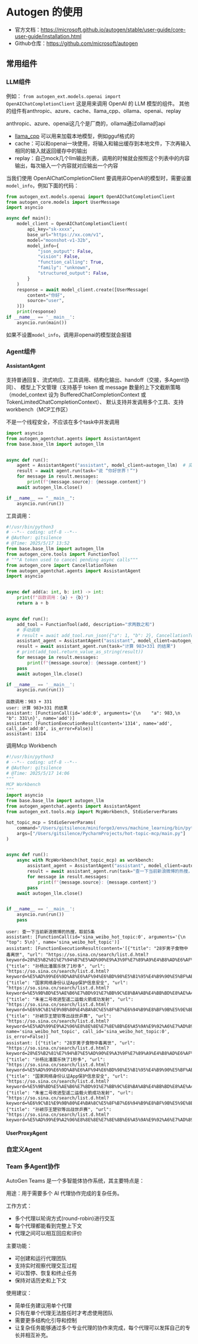 # Autogen 的使用
- 官方文档：https://microsoft.github.io/autogen/stable/user-guide/core-user-guide/installation.html
- Github仓库：https://github.com/microsoft/autogen

## 常用组件
### LLM组件
例如： `from autogen_ext.models.openai import OpenAIChatCompletionClient`
这是用来调用 OpenAI 的 LLM 模型的组件。
其他的组件有anthropic、azure、cache、llama_cpp、ollama、openai、replay

anthropic、azure、openai这几个是厂商的，ollama通过ollama的api

- [llama_cpp](https://github.com/ggml-org/llama.cpp) 可以用来加载本地模型，例如gguf格式的
- cache：可以和openai一块使用，将输入和输出缓存到本地文件，下次再输入相同的输入就返回缓存中的输出
- replay：自己mock几个llm输出列表，调用的时候就会按照这个列表中的内容输出，每次输入一个内容就对应输出一个内容

当我们使用 OpenAIChatCompletionClient 要调用非OpenAI的模型时，需要设置`model_info`，例如下面的代码：
```python
from autogen_ext.models.openai import OpenAIChatCompletionClient
from autogen_core.models import UserMessage
import asyncio

async def main():
    model_client = OpenAIChatCompletionClient(
        api_key="sk-xxxx",
        base_url="https://xx.com/v1",
        model="moonshot-v1-32b",
        model_info={
            "json_output": False,
            "vision": False,
            "function_calling": True,
            "family": "unknown",
            "structured_output": False,
        }
    )
    response = await model_client.create([UserMessage(
        content="你好",
        source="user",
    )])
    print(response)
if __name__ == '__main__':
    asyncio.run(main())
```
如果不设置`model_info`，调用非openai的模型就会报错

### Agent组件

#### AssistantAgent
支持普通回复、流式响应、工具调用、结构化输出、handoff（交接，多Agent协同）、
模型上下文管理（支持基于 token 或 message 数量的上下文截断策略（model_context 设为 BufferedChatCompletionContext 或 TokenLimitedChatCompletionContext）、
默认支持并发调用多个工具、支持workbench（MCP工作区）

不是一个线程安全，不应该在多个task中并发调用
```python
import asyncio
from autogen_agentchat.agents import AssistantAgent
from base.base_llm import autogen_llm


async def run():
    agent = AssistantAgent("assistant", model_client=autogen_llm)  # 实例化一个助手角色
    result = await agent.run(task="说 “你好世界！”")
    for message in result.messages:
        print(f"{message.source}: {message.content}")
    await autogen_llm.close()

if __name__ == "__main__":
    asyncio.run(run())
```
工具调用：
```python
#!/usr/bin/python3
# --*-- coding: utf-8 --*--
# @Author: gitsilence
# @Time: 2025/5/17 13:52
from base.base_llm import autogen_llm
from autogen_core.tools import FunctionTool
# """A token used to cancel pending async calls"""
from autogen_core import CancellationToken
from autogen_agentchat.agents import AssistantAgent
import asyncio


async def add(a: int, b: int) -> int:
    print(f"函数调用：{a} + {b}")
    return a + b


async def run():
    add_tool = FunctionTool(add, description="求两数之和")
    # 手动调用
    # result = await add_tool.run_json({"a": 1, "b": 2}, CancellationToken())
    assistant_agent = AssistantAgent("assistant", model_client=autogen_llm, tools=[add_tool])
    result = await assistant_agent.run(task="计算 983+331 的结果")
    # print(add_tool.return_value_as_string(result))
    for message in result.messages:
        print(f"{message.source}: {message.content}")
    pass
    await autogen_llm.close()

if __name__ == '__main__':
    asyncio.run(run())
```
```text
函数调用：983 + 331
user: 计算 983+331 的结果
assistant: [FunctionCall(id='add:0', arguments='{\n    "a": 983,\n    "b": 331\n}', name='add')]
assistant: [FunctionExecutionResult(content='1314', name='add', call_id='add:0', is_error=False)]
assistant: 1314
```
调用Mcp Workbench
```python
#!/usr/bin/python3
# --*-- coding: utf-8 --*--
# @Author: gitsilence
# @Time: 2025/5/17 14:06
"""
MCP Workbench
"""
import asyncio
from base.base_llm import autogen_llm
from autogen_agentchat.agents import AssistantAgent
from autogen_ext.tools.mcp import McpWorkbench, StdioServerParams

hot_topic_mcp = StdioServerParams(
    command="/Users/gitsilence/miniforge3/envs/machine_learning/bin/python",
    args=["/Users/gitsilence/PycharmProjects/hot-topic-mcp/main.py"]
)


async def run():
    async with McpWorkbench(hot_topic_mcp) as workbench:
        assistant_agent = AssistantAgent("assistant", model_client=autogen_llm, workbench=workbench)
        result = await assistant_agent.run(task="查一下当前新浪微博的热搜，取前5条")
        for message in result.messages:
            print(f"{message.source}: {message.content}")
        pass
    await autogen_llm.close()


if __name__ == '__main__':
    asyncio.run(run())
    pass
```
```text
user: 查一下当前新浪微博的热搜，取前5条
assistant: [FunctionCall(id='sina_weibo_hot_topic:0', arguments='{\n    "top": 5\n}', name='sina_weibo_hot_topic')]
assistant: [FunctionExecutionResult(content='[{"title": "28岁男子食物中毒离世", "url": "https://so.sina.cn/search/list.d.html?keyword=28%E5%B2%81%E7%94%B7%E5%AD%90%E9%A3%9F%E7%89%A9%E4%B8%AD%E6%AF%92%E7%A6%BB%E4%B8%96"}, {"title": "孙杨比潘展乐快了1秒多", "url": "https://so.sina.cn/search/list.d.html?keyword=%E5%AD%99%E6%9D%A8%E6%AF%94%E6%BD%98%E5%B1%95%E4%B9%90%E5%BF%AB%E4%BA%861%E7%A7%92%E5%A4%9A"}, {"title": "国家网络身份认证App保护信息安全", "url": "https://so.sina.cn/search/list.d.html?keyword=%E5%9B%BD%E5%AE%B6%E7%BD%91%E7%BB%9C%E8%BA%AB%E4%BB%BD%E8%AE%A4%E8%AF%81App%E4%BF%9D%E6%8A%A4%E4%BF%A1%E6%81%AF%E5%AE%89%E5%85%A8"}, {"title": "朱雀二号改进型遥二运载火箭成功发射", "url": "https://so.sina.cn/search/list.d.html?keyword=%E6%9C%B1%E9%9B%80%E4%BA%8C%E5%8F%B7%E6%94%B9%E8%BF%9B%E5%9E%8B%E9%81%A5%E4%BA%8C%E8%BF%90%E8%BD%BD%E7%81%AB%E7%AE%AD%E6%88%90%E5%8A%9F%E5%8F%91%E5%B0%84"}, {"title": "孙颖莎王楚钦等出战世乒赛", "url": "https://so.sina.cn/search/list.d.html?keyword=%E5%AD%99%E9%A2%96%E8%8E%8E%E7%8E%8B%E6%A5%9A%E9%92%A6%E7%AD%89%E5%87%BA%E6%88%98%E4%B8%96%E4%B9%92%E8%B5%9B"}]', name='sina_weibo_hot_topic', call_id='sina_weibo_hot_topic:0', is_error=False)]
assistant: [{"title": "28岁男子食物中毒离世", "url": "https://so.sina.cn/search/list.d.html?keyword=28%E5%B2%81%E7%94%B7%E5%AD%90%E9%A3%9F%E7%89%A9%E4%B8%AD%E6%AF%92%E7%A6%BB%E4%B8%96"}, {"title": "孙杨比潘展乐快了1秒多", "url": "https://so.sina.cn/search/list.d.html?keyword=%E5%AD%99%E6%9D%A8%E6%AF%94%E6%BD%98%E5%B1%95%E4%B9%90%E5%BF%AB%E4%BA%861%E7%A7%92%E5%A4%9A"}, {"title": "国家网络身份认证App保护信息安全", "url": "https://so.sina.cn/search/list.d.html?keyword=%E5%9B%BD%E5%AE%B6%E7%BD%91%E7%BB%9C%E8%BA%AB%E4%BB%BD%E8%AE%A4%E8%AF%81App%E4%BF%9D%E6%8A%A4%E4%BF%A1%E6%81%AF%E5%AE%89%E5%85%A8"}, {"title": "朱雀二号改进型遥二运载火箭成功发射", "url": "https://so.sina.cn/search/list.d.html?keyword=%E6%9C%B1%E9%9B%80%E4%BA%8C%E5%8F%B7%E6%94%B9%E8%BF%9B%E5%9E%8B%E9%81%A5%E4%BA%8C%E8%BF%90%E8%BD%BD%E7%81%AB%E7%AE%AD%E6%88%90%E5%8A%9F%E5%8F%91%E5%B0%84"}, {"title": "孙颖莎王楚钦等出战世乒赛", "url": "https://so.sina.cn/search/list.d.html?keyword=%E5%AD%99%E9%A2%96%E8%8E%8E%E7%8E%8B%E6%A5%9A%E9%92%A6%E7%AD%89%E5%87%BA%E6%88%98%E4%B8%96%E4%B9%92%E8%B5%9B"}]
```

#### UserProxyAgent

### 自定义Agent


### Team 多Agent协作

AutoGen Teams 是一个多智能体协作系统，其主要特点是：

用途：用于需要多个 AI 代理协作完成的复杂任务。

工作方式：
- 多个代理以轮询方式(round-robin)进行交互
- 每个代理都能看到完整上下文
- 代理之间可以相互回应和评价

主要功能：
- 可创建和运行代理团队
- 支持实时观察代理交互过程
- 可以暂停、恢复和终止任务
- 保持对话历史和上下文

使用建议：
- 简单任务建议用单个代理
- 只有在单个代理无法胜任时才考虑使用团队
- 需要更多结构化引导和控制
- 让复杂任务能够通过多个专业代理的协作来完成，每个代理可以发挥自己的专长并相互补充。


